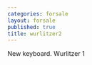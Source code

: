 ```yaml
---
categories: forsale
layout: forsale
published: true
title: wurlitzer2
---
```

New keyboard. Wurlitzer 1
